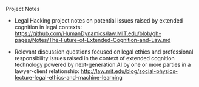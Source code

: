 Project Notes

* Legal Hacking project notes on potential issues raised by extended cognition in legal contexts: https://github.com/HumanDynamics/law.MIT.edu/blob/gh-pages/Notes/The-Future-of-Extended-Cognition-and-Law.md

* Relevant discussion questions focused on legal ethics and professional responsibility issues raised in the context of extended cognition technology powered by next-generation AI by one or more parties in a lawyer-client relationship: http://law.mit.edu/blog/social-physics-lecture-legal-ethics-and-machine-learning
